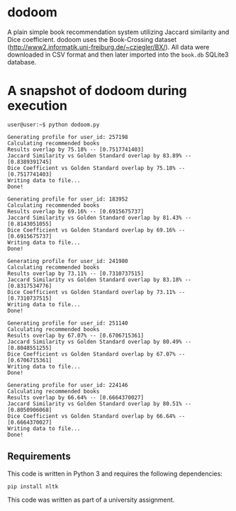 # dodoom
A plain simple book recommendation system utilizing Jaccard similarity and Dice coefficient. dodoom uses the Book-Crossing dataset (http://www2.informatik.uni-freiburg.de/~cziegler/BX/). All data were downloaded in CSV format and then later imported into the `book.db` SQLite3 database.

# A snapshot of dodoom during execution

```console
user@user:~$ python dodoom.py
```

```
Generating profile for user_id: 257198
Calculating recommended books
Results overlap by 75.18% -- [0.7517741403]
Jaccard Similarity vs Golden Standard overlap by 83.89% -- [0.8389391745]
Dice Coefficient vs Golden Standard overlap by 75.18% -- [0.7517741403]
Writing data to file...
Done!

Generating profile for user_id: 183952
Calculating recommended books
Results overlap by 69.16% -- [0.6915675737]
Jaccard Similarity vs Golden Standard overlap by 81.43% -- [0.8143051055]
Dice Coefficient vs Golden Standard overlap by 69.16% -- [0.6915675737]
Writing data to file...
Done!

Generating profile for user_id: 241980
Calculating recommended books
Results overlap by 73.11% -- [0.7310737515]
Jaccard Similarity vs Golden Standard overlap by 83.18% -- [0.8317534776]
Dice Coefficient vs Golden Standard overlap by 73.11% -- [0.7310737515]
Writing data to file...
Done!

Generating profile for user_id: 251140
Calculating recommended books
Results overlap by 67.07% -- [0.6706715361]
Jaccard Similarity vs Golden Standard overlap by 80.49% -- [0.8048551255]
Dice Coefficient vs Golden Standard overlap by 67.07% -- [0.6706715361]
Writing data to file...
Done!

Generating profile for user_id: 224146
Calculating recommended books
Results overlap by 66.64% -- [0.6664370027]
Jaccard Similarity vs Golden Standard overlap by 80.51% -- [0.8050906068]
Dice Coefficient vs Golden Standard overlap by 66.64% -- [0.6664370027]
Writing data to file...
Done!

```

## Requirements

This code is written in Python 3 and requires the following dependencies:
```
pip install nltk
```

This code was written as part of a university assignment.
